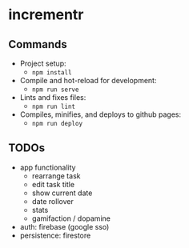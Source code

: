 # incrementr

## Commands
* Project setup:
  * `npm install`
* Compile and hot-reload for development:
  * `npm run serve`
* Lints and fixes files:
  * `npm run lint`
* Compiles, minifies, and deploys to github pages:
  * `npm run deploy`

## TODOs
* app functionality
  * rearrange task
  * edit task title
  * show current date
  * date rollover
  * stats
  * gamifaction / dopamine
* auth: firebase (google sso)
* persistence: firestore


